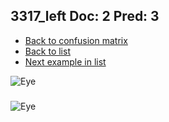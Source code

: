 ## 3317_left Doc: 2 Pred: 3
- [Back to confusion matrix](https://github.com/juliandewit/kaggle_retinopathy/blob/master/matrix.md)
- [Back to list](https://github.com/juliandewit/kaggle_retinopathy/blob/master/lists/23/list.md)
- [Next example in list](https://github.com/juliandewit/kaggle_retinopathy/blob/master/lists/23/33/33189_left.md)

![Eye](https://retinopaty.blob.core.windows.net/size1024/3317_left_2.jpeg)

### 

![Eye]()
